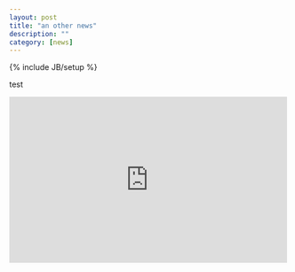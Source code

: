 ```yaml
---
layout: post
title: "an other news"
description: ""
category: [news]
---
```

{% include JB/setup %}

test

<div class="embed-media-block">
  <iframe width='500' height='300' frameBorder='0' src='http://a.tiles.mapbox.com/v3/bishbashbosh.map-hs0p13ed.html#14/51.53790219193829/-0.11344671249390922'></iframe>
</div>



